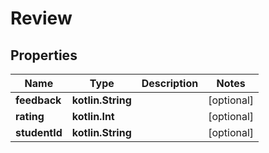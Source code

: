 
# Review

## Properties
Name | Type | Description | Notes
------------ | ------------- | ------------- | -------------
**feedback** | **kotlin.String** |  |  [optional]
**rating** | **kotlin.Int** |  |  [optional]
**studentId** | **kotlin.String** |  |  [optional]



